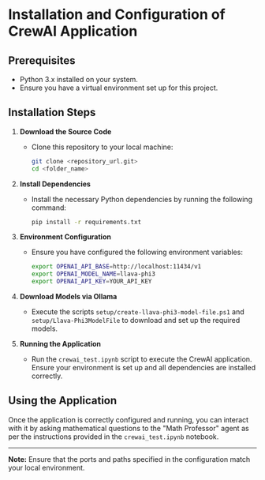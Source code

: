 # Installation and Configuration of CrewAI Application

## Prerequisites
- Python 3.x installed on your system.
- Ensure you have a virtual environment set up for this project.

## Installation Steps

1. **Download the Source Code**
   - Clone this repository to your local machine:
     ```bash
     git clone <repository_url.git>
     cd <folder_name>
     ```

2. **Install Dependencies**
   - Install the necessary Python dependencies by running the following command:
     ```bash
     pip install -r requirements.txt
     ```

3. **Environment Configuration**
   - Ensure you have configured the following environment variables:
     ```bash
     export OPENAI_API_BASE=http://localhost:11434/v1
     export OPENAI_MODEL_NAME=llava-phi3
     export OPENAI_API_KEY=YOUR_API_KEY
     ```

4. **Download Models via Ollama**
   - Execute the scripts `setup/create-llava-phi3-model-file.ps1` and `setup/Llava-Phi3ModelFile` to download and set up the required models.

5. **Running the Application**
   - Run the `crewai_test.ipynb` script to execute the CrewAI application. Ensure your environment is set up and all dependencies are installed correctly.

## Using the Application

Once the application is correctly configured and running, you can interact with it by asking mathematical questions to the "Math Professor" agent as per the instructions provided in the `crewai_test.ipynb` notebook.

---
**Note:** Ensure that the ports and paths specified in the configuration match your local environment.
